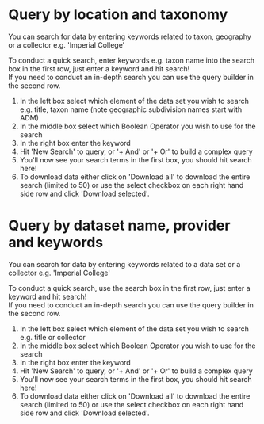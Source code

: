 # Query by location and taxonomy

You can search for data by entering keywords related to taxon, geography or a collector e.g. 'Imperial College'  

To conduct a quick search, enter keywords e.g. taxon name into the search box in the first row, just enter a keyword and hit search!  
If you need to conduct an in-depth search you can use the query builder in the second row.  

1. In the left box select which element of the data set you wish to search e.g. title, taxon name (note geographic subdivision names start with ADM)  
2. In the middle box select which Boolean Operator you wish to use for the search  
3. In the right box enter the keyword  
4. Hit 'New Search' to query, or '+ And' or '+ Or' to build a complex query  
5. You'll now see your search terms in the first box, you should hit search here!  
6. To download data either click on 'Download all' to download the entire search (limited to 50) or use the select checkbox on each right hand side row and click 'Download selected'.  


# Query by dataset name, provider and keywords

You can search for data by entering keywords related to a data set or a collector e.g. 'Imperial College'  

To conduct a quick search, use the search box in the first row, just enter a keyword and hit search!  
If you need to conduct an in-depth search you can use the query builder in the second row.  
        
1. In the left box select which element of the data set you wish to search e.g. title or collector  
2. In the middle box select which Boolean Operator you wish to use for the search  
3. In the right box enter the keyword  
4. Hit 'New Search' to query, or '+ And' or '+ Or' to build a complex query  
5. You'll now see your search terms in the first box, you should hit search here!  
6. To download data either click on 'Download all' to download the entire search (limited to 50) or use the select checkbox on each right hand side row and click 'Download selected'.  

